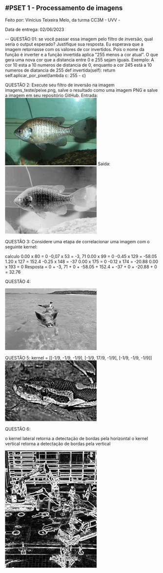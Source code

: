 #PSET 1 - Processamento de imagens
--
Feito por: Vinícius Teixeira Melo, da turma CC3M - UVV - 

Data de entrega: 02/06/2023

--
QUESTÃO 01: se você passar essa imagem pelo filtro de inversão, qual seria o
output esperado? Justifique sua resposta.
    Eu esperava que a imagem retornasse com os valores de cor invertidos. 
    Pois o nome da função é inverter e a função invertida aplica "255 menos a cor atual". 
    O que gera uma nova cor que a distancia entre 0 e 255 sejam iguais. 
    Exemplo: A cor 10 esta a 10 numeros de distancia de 0, enquanto a cor 245 está a 10 numeros de diatancia de 255
        def invertida(self):
        return self.aplicar_por_pixel(lambda c: 255 - c)

QUESTÃO 2: Execute seu filtro de inversão na imagem imagens_teste/peixe.png, 
salve o resultado como uma imagem PNG e salve a imagem em seu repositório GitHub.
Entrada:
![peixe](test_images/bluegill.png)
Saida:
![peixe_invertido](test_images/bluegill_invertido.png)

QUESTÃO 3: Considere uma etapa de correlacionar uma imagem com o seguinte kernel:

calculo
0.00 x 80 = 0
-0,07 x 53 = -3, 71
0.00 x 99 = 0
-0.45 x 129 = -58.05
1.20 x 127 = 152.4
-0.25 x 148 = -37
0.00 x 175 = 0
-0.12 x 174 = -20.88
0.00 x 193 = 0
Resposta = 0 + -3, 71 + 0 + -58.05 + 152.4 + -37 + 0 + -20.88 + 0 = 32.76


QUESTÃO 4:

![porcoq4](test_images\pigbirdQ4.png)

QUESTÃO 5:
kernel =    [[-1/9, -1/9, -1/9],
             [-1/9, 17/9, -1/9],
             [-1/9, -1/9, -1/9]]
![pythonQ5](test_images\pythonQ5.png)

QUESTÃO 6:

o kernel lateral retorna a detectação de bordas pela horizontal
o kernel vertical retorna a detectação de bordas pela vertical

![constructQ6](test_images\constructQ6.png)